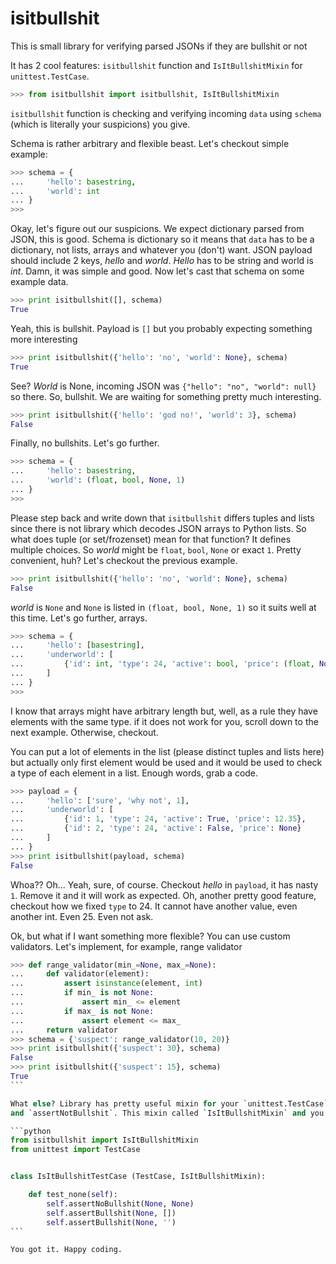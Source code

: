 isitbullshit
============

This is small library for verifying parsed JSONs if they are bullshit or not

It has 2 cool features: `isitbullshit` function and `IsItBullshitMixin` for `unittest.TestCase`.

```python
>>> from isitbullshit import isitbullshit, IsItBullshitMixin
```

`isitbullshit` function is checking and verifying incoming `data` using `schema`
(which is literally your suspicions) you give.

Schema is rather arbitrary and flexible beast. Let's checkout simple
example:

```python
>>> schema = {
...     'hello': basestring,
...     'world': int
... }
>>>
```

Okay, let's figure out our suspicions. We expect dictionary parsed
from JSON, this is good. Schema is dictionary so it means that `data`
has to be a dictionary, not lists, arrays and whatever you (don't) want. JSON
payload should include 2 keys, _hello_ and _world_.
_Hello_ has to be string and world is _int_. Damn, it was simple and good.
Now let's cast that schema on some example data.

```python
>>> print isitbullshit([], schema)
True
```

Yeah, this is bullshit. Payload is `[]` but you probably expecting something more interesting

```python
>>> print isitbullshit({'hello': 'no', 'world': None}, schema)
True
```

See? _World_ is None, incoming JSON was `{"hello": "no", "world": null}`
so there. So, bullshit. We are waiting for something pretty much
interesting.

```python
>>> print isitbullshit({'hello': 'god no!', 'world': 3}, schema)
False
```

Finally, no bullshits. Let's go further.

```python
>>> schema = {
...     'hello': basestring,
...     'world': (float, bool, None, 1)
... }
>>>
```

Please step back and write down that `isitbullshit` differs tuples
and lists since there is not library which decodes JSON arrays to Python
lists. So what does tuple (or set/frozenset) mean for that function? It
defines multiple choices. So _world_ might be `float`, `bool`, `None` or
exact `1`. Pretty convenient, huh? Let's checkout the previous example.

```python
>>> print isitbullshit({'hello': 'no', 'world': None}, schema)
False
```

_world_ is `None` and `None` is listed in `(float, bool, None, 1)`
so it suits well at this time. Let's go further, arrays.

```python
>>> schema = {
...     'hello': [basestring],
...     'underworld': [
...         {'id': int, 'type': 24, 'active': bool, 'price': (float, None)}
...     ]
... }
>>>
```

I know that arrays might have arbitrary length but, well, as a rule
they have elements with the same type. if it does not work for you, scroll
down to the next example. Otherwise, checkout.

You can put a lot of elements in the list (please distinct tuples and
lists here) but actually only first element would be used and it would be used
to check a type of each element in a list. Enough words, grab a code.

```python
>>> payload = {
...     'hello': ['sure', 'why not', 1],
...     'underworld': [
...         {'id': 1, 'type': 24, 'active': True, 'price': 12.35},
...         {'id': 2, 'type': 24, 'active': False, 'price': None}
...     ]
... }
>>> print isitbullshit(payload, schema)
False
```

Whoa?? Oh... Yeah, sure, of course. Checkout _hello_ in `payload`, it has
nasty `1`. Remove it and it will work as expected. Oh, another pretty
good feature, checkout how we fixed `type` to 24. It cannot have another
value, even another int. Even 25. Even not ask.

Ok, but what if I want something more flexible? You can use custom
validators. Let's implement, for example, range validator

````python
>>> def range_validator(min_=None, max_=None):
...     def validator(element):
...         assert isinstance(element, int)
...         if min_ is not None:
...             assert min_ <= element
...         if max_ is not None:
...             assert element <= max_
...     return validator
>>> schema = {'suspect': range_validator(10, 20)}
>>> print isitbullshit({'suspect': 30}, schema)
False
>>> print isitbullshit({'suspect': 15}, schema)
True
```

What else? Library has pretty useful mixin for your `unittest.TestCase` which adds 2 assert methods, `assertBullshit`
and `assertNotBullshit`. This mixin called `IsItBullshitMixin` and you can use it like this:

```python
from isitbullshit import IsItBullshitMixin
from unittest import TestCase


class IsItBullshitTestCase (TestCase, IsItBullshitMixin):

    def test_none(self):
        self.assertNoBullshit(None, None)
        self.assertBullshit(None, [])
        self.assertBullshit(None, '')
```

You got it. Happy coding.

